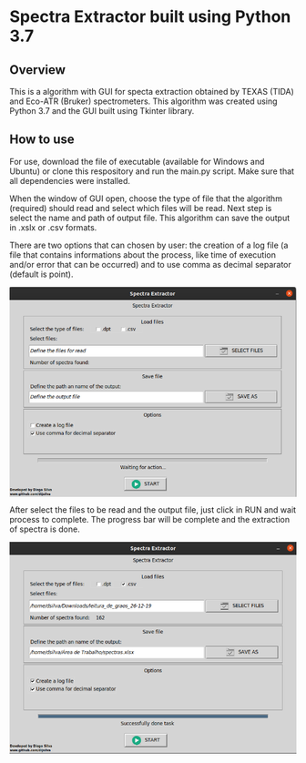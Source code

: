 <h1>Spectra Extractor built using Python 3.7</h1>


<h2>Overview</h2>
This is a algorithm with GUI for specta extraction obtained by TEXAS (TIDA) and Eco-ATR (Bruker) spectrometers. This algorithm was created using Python 3.7 and the GUI built using Tkinter library.

<h2>How to use</h2>
For use, download the file of executable (available for Windows and Ubuntu) or clone this respository and run the main.py script. Make sure that all dependencies were installed.

When the window of GUI open, choose the type of file that the algorithm (required) should read and select which files will be read. Next step is select the name and path of output file. This algorithm can save the output in .xslx or .csv formats.

There are two options that can chosen by user: the creation of a log file (a file that contains informations about the process, like time of execution and/or error that can be occurred) and to use comma as decimal separator (default is point).

<img align="center" width="800" src="https://github.com/dijsilva/extractor_of_spectra/blob/master/images_readme/initial.png">

After select the files to be read and the output file, just click in RUN and wait process to complete. The progress bar will be complete and the extraction of spectra is done.

<img align="center" width="800" src="https://github.com/dijsilva/extractor_of_spectra/blob/master/images_readme/end.png">